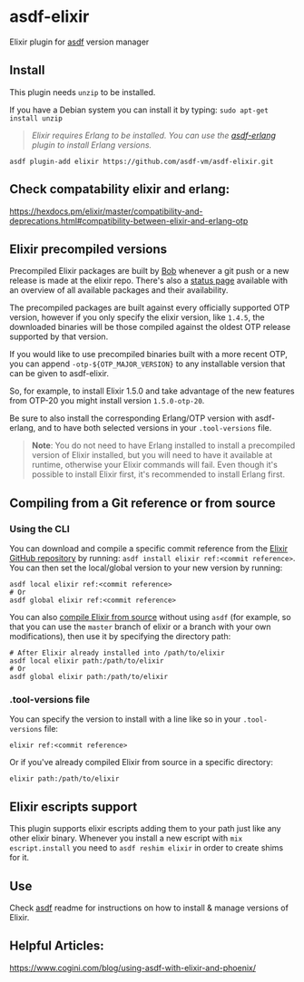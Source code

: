 # asdf-elixir

Elixir plugin for [asdf](https://github.com/asdf-vm/asdf) version manager

## Install

This plugin needs `unzip` to be installed.

If you have a Debian system you can install it by typing:
`sudo apt-get install unzip`

> *Elixir requires Erlang to be installed. You can use the [asdf-erlang](https://github.com/asdf-vm/asdf-erlang) plugin to install Erlang versions.*

```
asdf plugin-add elixir https://github.com/asdf-vm/asdf-elixir.git
```

## Check compatability elixir and erlang:

https://hexdocs.pm/elixir/master/compatibility-and-deprecations.html#compatibility-between-elixir-and-erlang-otp

## Elixir precompiled versions

Precompiled Elixir packages are built by [Bob](https://github.com/hexpm/bob/blob/master/README.md#elixir-builds) whenever
a git push or a new release is made at the elixir repo. There's also a [status page](https://bobs-list.kobrakai.de/) available with an overview of all available packages and their availability.

The precompiled packages are built against every officially supported OTP version, however if you only specify the
elixir version, like `1.4.5`, the downloaded binaries will be those compiled against the oldest OTP release
supported by that version.

If you would like to use precompiled binaries built with a more recent OTP, you can append `-otp-${OTP_MAJOR_VERSION}` to any installable version that can be given to asdf-elixir.

So, for example, to install Elixir 1.5.0 and take advantage of the new features from OTP-20 you might install version `1.5.0-otp-20`.

Be sure to also install the corresponding Erlang/OTP version with asdf-erlang, and to have both selected versions in your
`.tool-versions` file.

> **Note**: You do not need to have Erlang installed to install a precompiled version of Elixir installed, but you will need to have it available at runtime, otherwise your Elixir commands will fail. Even though it's possible to install Elixir first, it's recommended to install Erlang first.

## Compiling from a Git reference or from source

### Using the CLI

You can download and compile a specific commit reference from the [Elixir GitHub repository](https://github.com/elixir-lang/elixir/commits/master) by running: `asdf install elixir ref:<commit reference>`. You can then set the local/global version to your new version by running:

```
asdf local elixir ref:<commit reference>
# Or
asdf global elixir ref:<commit reference>
```

You can also [compile Elixir from source](https://github.com/elixir-lang/elixir/tree/master#compiling-from-source) without using `asdf` (for example, so that you can use the `master` branch of elixir or a branch with your own modifications), then use it by specifying the directory path:

```
# After Elixir already installed into /path/to/elixir
asdf local elixir path:/path/to/elixir
# Or
asdf global elixir path:/path/to/elixir
```


### .tool-versions file

You can specify the version to install with a line like so in your `.tool-versions` file:

```
elixir ref:<commit reference>
```

Or if you've already compiled Elixir from source in a specific directory:

```
elixir path:/path/to/elixir
```

## Elixir escripts support

This plugin supports elixir escripts adding them to your path just like any other elixir binary.
Whenever you install a new escript with `mix escript.install` you need to `asdf reshim elixir` in order
to create shims for it.


## Use

Check [asdf](https://github.com/asdf-vm/asdf) readme for instructions on how to install & manage versions of Elixir.

## Helpful Articles:

https://www.cogini.com/blog/using-asdf-with-elixir-and-phoenix/
